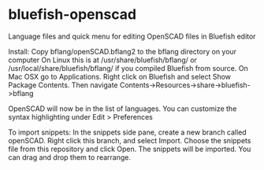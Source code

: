 # bluefish-openscad
Language files and quick menu for editing OpenSCAD files in Bluefish editor

Install:
Copy bflang/openSCAD.bflang2 to the bflang directory on your computer
On Linux this is at /usr/share/bluefish/bflang/ or /usr/local/share/bluefish/bflang/ if you compiled Bluefish from source. On Mac OSX go to Applications. Right click on Bluefish and select Show Package Contents. Then navigate Contents->Resources->share->bluefish->bflang

OpenSCAD will now be in the list of languages. You can customize the syntax highlighting under Edit > Preferences

To import snippets:
In the snippets side pane, create a new branch called openSCAD. Right click this branch, and select Import. Choose the snippets file from this repository and click Open. The snippets will be imported. You can drag and drop them to rearrange.
